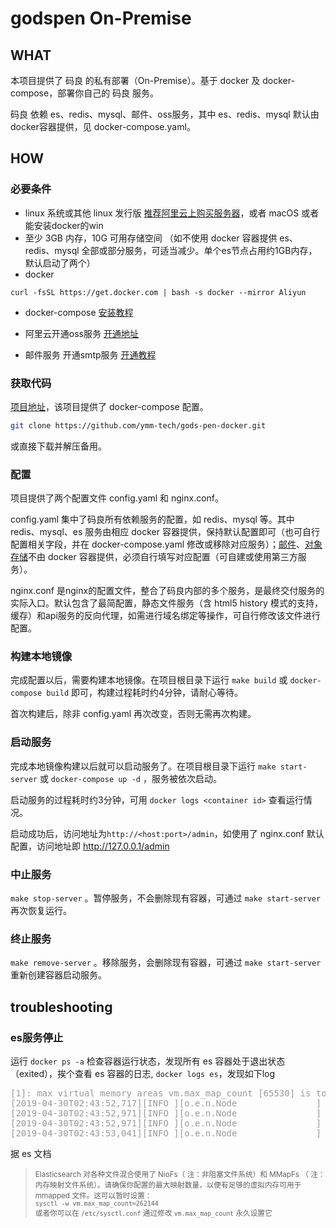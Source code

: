 # godspen On-Premise

## WHAT

本项目提供了 码良 的私有部署（On-Premise）。基于 docker 及 docker-compose，部署你自己的 码良 服务。

码良 依赖 es、redis、mysql、邮件、oss服务，其中 es、redis、mysql 默认由docker容器提供，见 docker-compose.yaml。

## HOW

### 必要条件

- linux 系统或其他 linux 发行版 [推荐阿里云上购买服务器](https://www.aliyun.com/product/ecs?aly_as=P6zVCnft&source=5176.11533457&userCode=5m3njzh3&type=copy)，或者 macOS 或者能安装docker的win
- 至少 3GB 内存，10G 可用存储空间 （如不使用 docker 容器提供 es、redis、mysql 全部或部分服务，可适当减少。单个es节点占用约1GB内存，默认启动了两个）
- docker  
```
curl -fsSL https://get.docker.com | bash -s docker --mirror Aliyun
```
- docker-compose [安装教程](https://docs.docker.com/compose/install/)

- 阿里云开通oss服务 [开通地址](https://www.aliyun.com/product/oss?spm=5176.12825654.eofdhaal5.87.ba052c4a8HQU3D&aly_as=ge-cEkgv&userCode=5m3njzh3)

- 邮件服务 开通smtp服务 [开通教程](https://jingyan.baidu.com/article/6079ad0eb14aaa28fe86db5a.html)

### 获取代码

[项目地址](https://github.com/ymm-tech/gods-pen-docker)，该项目提供了 docker-compose 配置。

```bash
git clone https://github.com/ymm-tech/gods-pen-docker.git
```
或直接下载并解压备用。

### 配置

项目提供了两个配置文件 config.yaml 和 nginx.conf。

config.yaml 集中了码良所有依赖服务的配置，如 redis、mysql 等。其中 redis、mysql、es 服务由相应 docker 容器提供，保持默认配置即可（也可自行配置相关字段，并在 docker-compose.yaml 修改或移除对应服务）；[邮件](https://jingyan.baidu.com/article/6079ad0eb14aaa28fe86db5a.html)、[对象存储](https://www.aliyun.com/product/oss?spm=5176.12825654.eofdhaal5.87.ba052c4a8HQU3D&aly_as=ge-cEkgv&userCode=5m3njzh3)不由 docker 容器提供，必须自行填写对应配置（可自建或使用第三方服务）。

nginx.conf 是nginx的配置文件，整合了码良内部的多个服务，是最终交付服务的实际入口。默认包含了最简配置，静态文件服务（含 html5 history 模式的支持，缓存）和api服务的反向代理，如需进行域名绑定等操作，可自行修改该文件进行配置。

### 构建本地镜像

完成配置以后，需要构建本地镜像。在项目根目录下运行 `make build` 或 `docker-compose build` 即可，构建过程耗时约4分钟，请耐心等待。

首次构建后，除非 config.yaml 再次改变，否则无需再次构建。


### 启动服务

完成本地镜像构建以后就可以启动服务了。在项目根目录下运行 `make start-server` 或 `docker-compose up -d` ，服务被依次启动。

启动服务的过程耗时约3分钟，可用 `docker logs <container id>` 查看运行情况。

启动成功后，访问地址为`http://<host:port>/admin`，如使用了 nginx.conf 默认配置，访问地址即 http://127.0.0.1/admin

### 中止服务

`make stop-server` 。暂停服务，不会删除现有容器，可通过 `make start-server` 再次恢复运行。

### 终止服务

`make remove-server` 。移除服务，会删除现有容器，可通过 `make start-server` 重新创建容器启动服务。

## troubleshooting

### es服务停止

运行 `docker ps -a` 检查容器运行状态，发现所有 es 容器处于退出状态（exited），挨个查看 es 容器的日志, `docker logs es`，发现如下log

<pre style='color: #999;'>
[1]: max virtual memory areas vm.max_map_count [65530] is too low, increase to at least [262144]
[2019-04-30T02:43:52,717][INFO ][o.e.n.Node               ] [gKecOlD] stopping ...
[2019-04-30T02:43:52,971][INFO ][o.e.n.Node               ] [gKecOlD] stopped
[2019-04-30T02:43:52,971][INFO ][o.e.n.Node               ] [gKecOlD] closing ...
[2019-04-30T02:43:53,041][INFO ][o.e.n.Node               ] [gKecOlD] closed
</pre>

据 es 文档

> <small>Elasticsearch 对各种文件混合使用了 NioFs（ 注：非阻塞文件系统）和 MMapFs （ 注：内存映射文件系统）。请确保你配置的最大映射数量，以便有足够的虚拟内存可用于 mmapped 文件。这可以暂时设置：   
`sysctl -w vm.max_map_count=262144`   
或者你可以在 `/etc/sysctl.conf` 通过修改 `vm.max_map_count` 永久设置它</small>